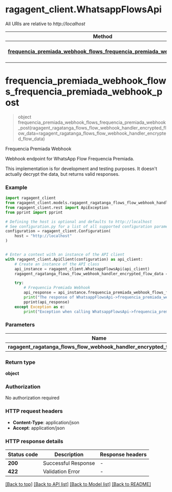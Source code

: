 # ragagent_client.WhatsappFlowsApi

All URIs are relative to *http://localhost*

Method | HTTP request | Description
------------- | ------------- | -------------
[**frequencia_premiada_webhook_flows_frequencia_premiada_webhook_post**](WhatsappFlowsApi.md#frequencia_premiada_webhook_flows_frequencia_premiada_webhook_post) | **POST** /flows/frequencia-premiada/webhook | Frequencia Premiada Webhook


# **frequencia_premiada_webhook_flows_frequencia_premiada_webhook_post**
> object frequencia_premiada_webhook_flows_frequencia_premiada_webhook_post(ragagent_ragatanga_flows_flow_webhook_handler_encrypted_flow_data=ragagent_ragatanga_flows_flow_webhook_handler_encrypted_flow_data)

Frequencia Premiada Webhook

Webhook endpoint for WhatsApp Flow Frequencia Premiada.

This implementation is for development and testing purposes.
It doesn't actually decrypt the data, but returns valid responses.

### Example


```python
import ragagent_client
from ragagent_client.models.ragagent_ragatanga_flows_flow_webhook_handler_encrypted_flow_data import RagagentRagatangaFlowsFlowWebhookHandlerEncryptedFlowData
from ragagent_client.rest import ApiException
from pprint import pprint

# Defining the host is optional and defaults to http://localhost
# See configuration.py for a list of all supported configuration parameters.
configuration = ragagent_client.Configuration(
    host = "http://localhost"
)


# Enter a context with an instance of the API client
with ragagent_client.ApiClient(configuration) as api_client:
    # Create an instance of the API class
    api_instance = ragagent_client.WhatsappFlowsApi(api_client)
    ragagent_ragatanga_flows_flow_webhook_handler_encrypted_flow_data = ragagent_client.RagagentRagatangaFlowsFlowWebhookHandlerEncryptedFlowData() # RagagentRagatangaFlowsFlowWebhookHandlerEncryptedFlowData |  (optional)

    try:
        # Frequencia Premiada Webhook
        api_response = api_instance.frequencia_premiada_webhook_flows_frequencia_premiada_webhook_post(ragagent_ragatanga_flows_flow_webhook_handler_encrypted_flow_data=ragagent_ragatanga_flows_flow_webhook_handler_encrypted_flow_data)
        print("The response of WhatsappFlowsApi->frequencia_premiada_webhook_flows_frequencia_premiada_webhook_post:\n")
        pprint(api_response)
    except Exception as e:
        print("Exception when calling WhatsappFlowsApi->frequencia_premiada_webhook_flows_frequencia_premiada_webhook_post: %s\n" % e)
```



### Parameters


Name | Type | Description  | Notes
------------- | ------------- | ------------- | -------------
 **ragagent_ragatanga_flows_flow_webhook_handler_encrypted_flow_data** | [**RagagentRagatangaFlowsFlowWebhookHandlerEncryptedFlowData**](RagagentRagatangaFlowsFlowWebhookHandlerEncryptedFlowData.md)|  | [optional] 

### Return type

**object**

### Authorization

No authorization required

### HTTP request headers

 - **Content-Type**: application/json
 - **Accept**: application/json

### HTTP response details

| Status code | Description | Response headers |
|-------------|-------------|------------------|
**200** | Successful Response |  -  |
**422** | Validation Error |  -  |

[[Back to top]](#) [[Back to API list]](../README.md#documentation-for-api-endpoints) [[Back to Model list]](../README.md#documentation-for-models) [[Back to README]](../README.md)


